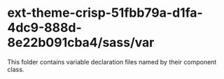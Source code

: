 # ext-theme-crisp-51fbb79a-d1fa-4dc9-888d-8e22b091cba4/sass/var

This folder contains variable declaration files named by their component class.
